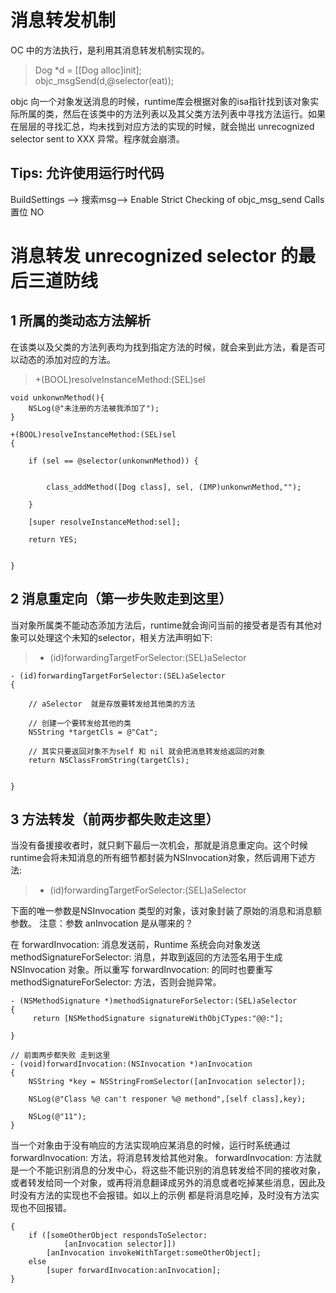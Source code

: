 # 消息转发机制
OC 中的方法执行，是利用其消息转发机制实现的。

> 	Dog *d = [[Dog alloc]init];			
>	objc_msgSend(d,@selector(eat));

objc 向一个对象发送消息的时候，runtime库会根据对象的isa指针找到该对象实际所属的类，然后在该类中的方法列表以及其父类方法列表中寻找方法运行。如果在层层的寻找汇总，均未找到对应方法的实现的时候，就会抛出 unrecognized selector sent to XXX 异常。程序就会崩溃。

## Tips: 允许使用运行时代码

BuildSettings --> 搜索msg--> Enable Strict Checking of 
objc_msg_send Calls  置位 NO

# 消息转发 unrecognized selector 的最后三道防线

## 1 所属的类动态方法解析
在该类以及父类的方法列表均为找到指定方法的时候，就会来到此方法，看是否可以动态的添加对应的方法。
> +(BOOL)resolveInstanceMethod:(SEL)sel  

```
void unkonwnMethod(){
	NSLog(@"未注册的方法被我添加了");
}

+(BOOL)resolveInstanceMethod:(SEL)sel
{
	
	if (sel == @selector(unkonwnMethod)) {
		
		
		class_addMethod([Dog class], sel, (IMP)unkonwnMethod,"");
		
	}
	
	[super resolveInstanceMethod:sel];
	
	return YES;
	

}
```  

## 2 消息重定向（第一步失败走到这里）
当对象所属类不能动态添加方法后，runtime就会询问当前的接受者是否有其他对象可以处理这个未知的selector，相关方法声明如下:

> - (id)forwardingTargetForSelector:(SEL)aSelector

```
- (id)forwardingTargetForSelector:(SEL)aSelector
{
	
	// aSelector  就是存放要转发给其他类的方法
	
	// 创建一个要转发给其他的类
	NSString *targetCls = @"Cat";
	
	// 其实只要返回对象不为self 和 nil 就会把消息转发给返回的对象
	return NSClassFromString(targetCls);

	
}
```

## 3 方法转发（前两步都失败走这里）
当没有备援接收者时，就只剩下最后一次机会，那就是消息重定向。这个时候runtime会将未知消息的所有细节都封装为NSInvocation对象，然后调用下述方法:
> - (id)forwardingTargetForSelector:(SEL)aSelector  
  
下面的唯一参数是NSInvocation 类型的对象，该对象封装了原始的消息和消息额参数。
注意：参数 anInvocation 是从哪来的？

在 forwardInvocation: 消息发送前，Runtime 系统会向对象发送methodSignatureForSelector: 消息，并取到返回的方法签名用于生成 NSInvocation 对象。所以重写 forwardInvocation: 的同时也要重写 methodSignatureForSelector: 方法，否则会抛异常。  
  
```// 生成一个签名
- (NSMethodSignature *)methodSignatureForSelector:(SEL)aSelector
{
	 return [NSMethodSignature signatureWithObjCTypes:"@@:"];

}

// 前面两步都失败 走到这里
- (void)forwardInvocation:(NSInvocation *)anInvocation
{
	NSString *key = NSStringFromSelector([anInvocation selector]);
	
	NSLog(@"Class %@ can't responer %@ methond",[self class],key);
	
	NSLog(@"11");
}

```  
当一个对象由于没有响应的方法实现响应某消息的时候，运行时系统通过forwardInvocation: 方法，将消息转发给其他对象。
forwardInvocation: 方法就是一个不能识别消息的分发中心，将这些不能识别的消息转发给不同的接收对象，或者转发给同一个对象，或再将消息翻译成另外的消息或者吃掉某些消息，因此及时没有方法的实现也不会报错。如以上的示例 都是将消息吃掉，及时没有方法实现也不回报错。 


```- (void)forwardInvocation:(NSInvocation *)anInvocation
{
    if ([someOtherObject respondsToSelector:
            [anInvocation selector]])
        [anInvocation invokeWithTarget:someOtherObject];
    else
        [super forwardInvocation:anInvocation];
}


```


